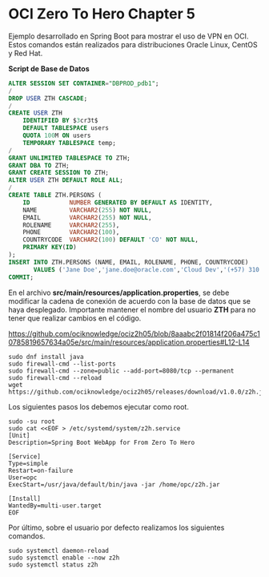 # OCI Zero To Hero Chapter 5
Ejemplo desarrollado en Spring Boot para mostrar el uso de VPN en OCI. Estos comandos están realizados para distribuciones Oracle Linux, CentOS y Red Hat.

**Script de Base de Datos**

```sql
ALTER SESSION SET CONTAINER="DBPROD_pdb1";
/
DROP USER ZTH CASCADE;
/
CREATE USER ZTH 
    IDENTIFIED BY $3cr3t$
    DEFAULT TABLESPACE users 
    QUOTA 100M ON users 
    TEMPORARY TABLESPACE temp;
/
GRANT UNLIMITED TABLESPACE TO ZTH;
GRANT DBA TO ZTH;
GRANT CREATE SESSION TO ZTH;
ALTER USER ZTH DEFAULT ROLE ALL;
/
CREATE TABLE ZTH.PERSONS (
    ID           NUMBER GENERATED BY DEFAULT AS IDENTITY,
    NAME         VARCHAR2(255) NOT NULL,
    EMAIL        VARCHAR2(255) NOT NULL,
    ROLENAME     VARCHAR2(255),
    PHONE        VARCHAR2(100),
    COUNTRYCODE  VARCHAR2(100) DEFAULT 'CO' NOT NULL,
    PRIMARY KEY(ID)
);
INSERT INTO ZTH.PERSONS (NAME, EMAIL, ROLENAME, PHONE, COUNTRYCODE)
       VALUES ('Jane Doe','jane.doe@oracle.com','Cloud Dev','(+57) 310 123 4560', 'CO');
COMMIT;
```

En el archivo **src/main/resources/application.properties**, se debe modificar la cadena de conexión de acuerdo con la base de datos que se haya desplegado. Importante mantener el nombre del usuario **ZTH** para no tener que realizar cambios en el código.

https://github.com/ociknowledge/ociz2h05/blob/8aaabc2f01814f206a475c10785819657634a05e/src/main/resources/application.properties#L12-L14


```console
sudo dnf install java
sudo firewall-cmd --list-ports
sudo firewall-cmd --zone=public --add-port=8080/tcp --permanent
sudo firewall-cmd --reload
wget https://github.com/ociknowledge/ociz2h05/releases/download/v1.0.0/z2h.jar
```

Los siguientes pasos los debemos ejecutar como root.

```console
sudo -su root
sudo cat <<EOF > /etc/systemd/system/z2h.service
[Unit]
Description=Spring Boot WebApp for From Zero To Hero

[Service]
Type=simple
Restart=on-failure
User=opc
ExecStart=/usr/java/default/bin/java -jar /home/opc/z2h.jar

[Install] 
WantedBy=multi-user.target
EOF
```

Por último, sobre el usuario por defecto realizamos los siguientes comandos.

```console
sudo systemctl daemon-reload
sudo systemctl enable --now z2h
sudo systemctl status z2h
```